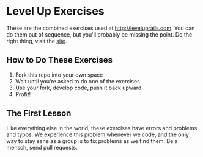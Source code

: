 # Level Up Exercises

These are the combined exercises used at http://leveluprails.com. You can do them out of sequence, but you'll probably be missing the point. Do the right thing, visit the [site](http://leveluprails.com).

## How to Do These Exercises

1. Fork this repo into your own space
2. Wait until you're asked to do one of the exercises
3. Use your fork, develop code, push it back upward
4. Profit!

## The First Lesson

Like everything else in the world, these exercises have errors and problems and typos. We experience this problem whenever we code, and the only way to stay sane as a group is to fix problems as we find them. Be a mensch, send pull requests.
